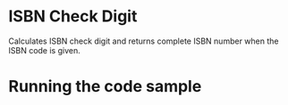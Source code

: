 # ISBN Check Digit

Calculates ISBN check digit and returns complete ISBN number when the ISBN code is given.

# Running the code sample

